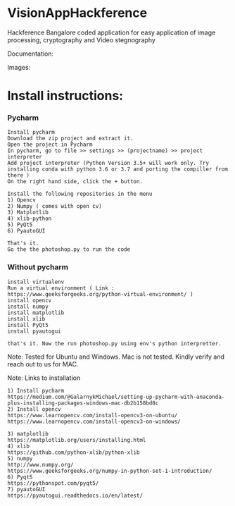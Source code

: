 # VisionAppHackference
Hackference Bangalore coded application for easy application of image processing, cryptography and Video stegnography


Documentation:




Images:




# Install instructions:

### Pycharm

```
Install pycharm
Download the zip project and extract it.
Open the project in Pycharm
In pycharm, go to file >> settings >> (projectname) >> project interpreter
Add project interpreter (Python Version 3.5+ will work only. Try installing conda with python 3.6 or 3.7 and porting the compiller from there )
On the right hand side, click the + button.

Install the following repositories in the menu
1) Opencv
2) Numpy ( comes with open cv)
3) Matplotlib
4) xlib-python
5) PyQt5
6) PyautoGUI

That's it.
Go the the photoshop.py to run the code
```

### Without pycharm

```
install virtualenv
Run a virtual environment ( Link : https://www.geeksforgeeks.org/python-virtual-environment/ )
install opencv
install numpy
install matplotlib
install xlib
install PyQt5
install pyautogui

that's it. Now the run photoshop.py using env's python interpretter.
```

Note: Tested for Ubuntu and Windows. Mac is not tested. Kindly verify and reach out to us for MAC.

Note: Links to installation
```
1) Install pycharm
https://medium.com/@GalarnykMichael/setting-up-pycharm-with-anaconda-plus-installing-packages-windows-mac-db2b158bd8c
2) Install opencv
https://www.learnopencv.com/install-opencv3-on-ubuntu/
https://www.learnopencv.com/install-opencv3-on-windows/

3) matplotlib
https://matplotlib.org/users/installing.html
4) xlib
https://github.com/python-xlib/python-xlib
5) numpy
http://www.numpy.org/
https://www.geeksforgeeks.org/numpy-in-python-set-1-introduction/
6) Pyqt5
https://pythonspot.com/pyqt5/
7) pyautoGUI
https://pyautogui.readthedocs.io/en/latest/
```



